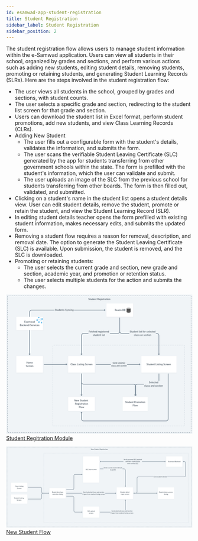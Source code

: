 ```yaml
---
id: esamwad-app-student-registration
title: Student Registration
sidebar_label: Student Registration
sidebar_position: 2
---
```


The student registration flow allows users to manage student information within the e-Samwad application. Users can view all students in their school, organized by grades and sections, and perform various actions such as adding new students, editing student details, removing students, promoting or retaining students, and generating Student Learning Records (SLRs). Here are the steps involved in the student registration flow:

- The user views all students in the school, grouped by grades and sections, with student counts.
- The user selects a specific grade and section, redirecting to the student list screen for that grade and section.
- Users can download the student list in Excel format, perform student promotions, add new students, and view Class Learning Records (CLRs).
- Adding New Student
    - The user fills out a configurable form with the student's details, validates the information, and submits the form.
    - The user scans the verifiable Student Leaving Certificate (SLC) generated by the app for students transferring from other government schools within the state. The form is prefilled with the student's information, which the user can validate and submit.
    - The user uploads an image of the SLC from the previous school for students transferring from other boards. The form is then filled out, validated, and submitted.
- Clicking on a student's name in the student list opens a student details view. User can edit student details, remove the student, promote or retain the student, and view the Student Learning Record (SLR).
- In editing student details teacher opens the form prefilled with existing student information, makes necessary edits, and submits the updated form.
- Removing a student flow requires a reason for removal, description, and removal date. The option to generate the Student Leaving Certificate (SLC) is available. Upon submission, the student is removed, and the SLC is downloaded.
- Promoting or retaining students:
    - The user selects the current grade and section, new grade and section, academic year, and promotion or retention status.
    - The user selects multiple students for the action and submits the changes.


![Student Regitration Module](../../../../../../static/img/esamwad/student_registration.png)
[Student Regitration Module](https://whimsical.com/student-registration-ECG9zBRpsE6UowNtQGYJdB)



![New Student Flow](../../../../../../static/img/esamwad/new_student_flow.png)
[New Student Flow](https://whimsical.com/new-student-flow-28mkQdxywZ57bwFz7ws16G)


